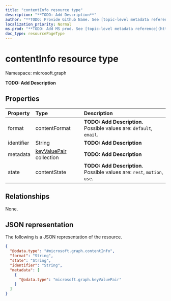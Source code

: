 ```yaml
---
title: "contentInfo resource type"
description: "**TODO: Add Description**"
author: "**TODO: Provide Github Name. See [topic-level metadata reference](https://msgo.azurewebsites.net/add/document/guidelines/metadata.html#topic-level-metadata)**"
localization_priority: Normal
ms.prod: "**TODO: Add MS prod. See [topic-level metadata reference](https://msgo.azurewebsites.net/add/document/guidelines/metadata.html#topic-level-metadata)**"
doc_type: resourcePageType
---
```


# contentInfo resource type


Namespace: microsoft.graph

**TODO: Add Description**

## Properties
|Property|Type|Description|
|:---|:---|:---|
|format|contentFormat|**TODO: Add Description**. Possible values are: `default`, `email`.|
|identifier|String|**TODO: Add Description**|
|metadata|[keyValuePair](../resources/keyvaluepair.md) collection|**TODO: Add Description**|
|state|contentState|**TODO: Add Description**. Possible values are: `rest`, `motion`, `use`.|

## Relationships
None.

## JSON representation
The following is a JSON representation of the resource.
<!-- {
  "blockType": "resource",
  "@odata.type": "microsoft.graph.contentInfo"
}
-->
``` json
{
  "@odata.type": "#microsoft.graph.contentInfo",
  "format": "String",
  "state": "String",
  "identifier": "String",
  "metadata": [
    {
      "@odata.type": "microsoft.graph.keyValuePair"
    }
  ]
}
```

